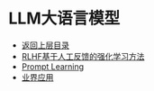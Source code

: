 # LLM大语言模型

* [返回上层目录](../natural-language-processing.md)
* [RLHF基于人工反馈的强化学习方法](rlhf/rlhf.md)
* [Prompt Learning](prompt-learning/prompt-learning.md)
* [业界应用](industry-application/industry-application.md)


